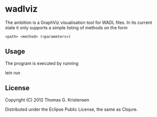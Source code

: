 # wadlviz

The ambition is a GraphViz visualisation tool for WADL files.
In its current state it only supports a simple listing of methods on the form

    <path> <method> (<parameters>)

## Usage

The program is executed by running

   lein run <wadl-filenames>

## License

Copyright (C) 2012 Thomas G. Kristensen

Distributed under the Eclipse Public License, the same as Clojure.
